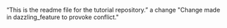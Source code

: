 “This is the readme file for the tutorial repository.”
a change
"Change made in dazzling_feature to provoke conflict."